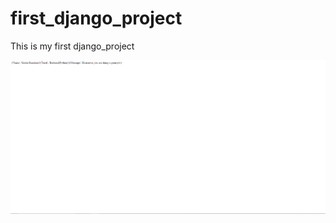 # first_django_project
This is my first django_project

![Screenshot to my project display](/images/Capture.PNG)
